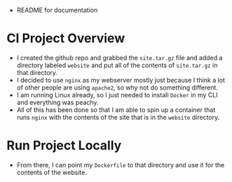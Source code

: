 * README for documentation

# CI Project Overview

* I created the github repo and grabbed the `site.tar.gz` file and added a directory labeled
`website` and put all of the contents of `site.tar.gz` in that directory.
* I decided to use `nginx` as my webserver mostly just because I think a lot of other people are using `apache2`, so why not do something different.
* I am running Linux already, so I just needed to install `Docker` in my CLI and everything was peachy.
* All of this has been done so that I am able to spin up a container that runs `nginx` with the contents of the site that is in the `website` directory.

# Run Project Locally

* From there, I can point my `Dockerfile` to that directory and use it for the contents of the website.

